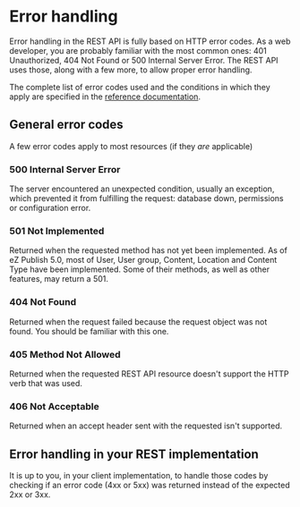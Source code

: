 #  Error handling

Error handling in the REST API is fully based on HTTP error codes. As a web developer, you are probably familiar with the most common ones: 401 Unauthorized, 404 Not Found or 500 Internal Server Error. The REST API uses those, along with a few more, to allow proper error handling.

The complete list of error codes used and the conditions in which they apply are specified in the [reference documentation](https://github.com/ezsystems/ezpublish-kernel/blob/master/doc/specifications/rest/REST-API-V2.rst).

## General error codes

A few error codes apply to most resources (if they *are* applicable)

### 500 Internal Server Error

The server encountered an unexpected condition, usually an exception, which prevented it from fulfilling the request: database down, permissions or configuration error.

### 501 Not Implemented

Returned when the requested method has not yet been implemented. As of eZ Publish 5.0, most of User, User group, Content, Location and Content Type have been implemented. Some of their methods, as well as other features, may return a 501.

### 404 Not Found

Returned when the request failed because the request object was not found. You should be familiar with this one.

### 405 Method Not Allowed

Returned when the requested REST API resource doesn't support the HTTP verb that was used.

### 406 Not Acceptable

Returned when an accept header sent with the requested isn't supported.

## Error handling in your REST implementation

It is up to you, in your client implementation, to handle those codes by checking if an error code (4xx or 5xx) was returned instead of the expected 2xx or 3xx.
